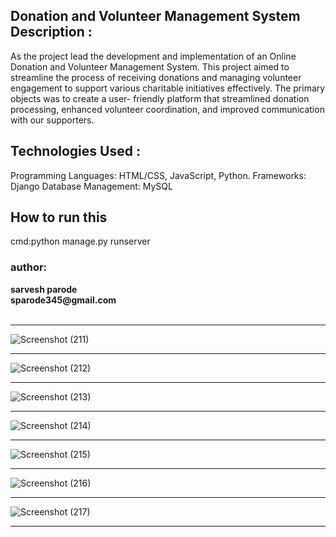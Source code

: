 
<h2>Donation and Volunteer Management System 
Description :</h2>
As the project lead the development and implementation of an Online Donation and Volunteer Management 
System. This project aimed to streamline the process of receiving donations and managing volunteer 
engagement to support various charitable initiatives effectively. The primary objects was to create a user- 
friendly platform that streamlined donation processing, enhanced volunteer coordination, and improved 
communication with our supporters. 
<h2>Technologies Used : </h2>
Programming Languages: HTML/CSS, JavaScript, Python. 
Frameworks: Django 
Database Management: MySQL 
<h2>How to run this</h2>
cmd:python manage.py runserver
<h3>author:</h3>
<b>sarvesh parode</b><br>
<b> sparode345@gmail.com </b><br><br><hr>


![Screenshot (211)](https://github.com/sarveshparode/Donation-volunteer-system-python-django/assets/149134150/e7d8f377-a217-441a-b774-9afe08a72a20)<br><hr>
![Screenshot (212)](https://github.com/sarveshparode/Donation-volunteer-system-python-django/assets/149134150/6627e1fc-c649-4320-9302-2b3d2ea6eeea)<br><hr>
![Screenshot (213)](https://github.com/sarveshparode/Donation-volunteer-system-python-django/assets/149134150/7ad9b038-dce7-4414-97e0-0df470769854)<br><hr>
![Screenshot (214)](https://github.com/sarveshparode/Donation-volunteer-system-python-django/assets/149134150/2f2292c4-fbb5-4f86-a7e5-3374cb61d781)<br><hr>
![Screenshot (215)](https://github.com/sarveshparode/Donation-volunteer-system-python-django/assets/149134150/26d0898d-0bff-4bdc-b5b5-23c05fd3faa8)<br><hr>
![Screenshot (216)](https://github.com/sarveshparode/Donation-volunteer-system-python-django/assets/149134150/d67d7aba-cf86-4a5b-8d2e-d4c229eacadb)<br><hr>
![Screenshot (217)](https://github.com/sarveshparode/Donation-volunteer-system-python-django/assets/149134150/f0c92a3e-3e7d-4eb1-a972-efb5d4be22de)<br><hr>
